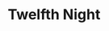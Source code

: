 ---
title: Twelfth Night
year: 1969
opening_date: 1969-01-10
closing_date: 1969-01-18
layout: productions
featured_image: 
image_caption:
image_credit:
playbill:
category:
Theatre: Theatre Jacksonville
Venue: Little Theatre
cast:
  Lady in Waiting:
    - Mary Ellen Calhoun
    - Phyllis Lippman
    - Vivienne Winemiller
  Musician: Robert Hilgenberg
  Curio: Leon Parsey
  Orsino: Robert Zienta
  Valentine: Jimmie Merrill
  Viola: Margaret Oehlbeck
  A Sea Captain: Herb Marks
  Sailor: Charles Wilson
  Sir Toby Belch: John Walker
  Maria: Pamela Garmon
  Sir Andrew Aguecheek: James Raney
  Feste: Gil Gimble
  Olivia: Margaret Winstead
  Malvolio: Bill Harriman
  Antonio: Edward Baker
  Sebastian: Wayne Wofford
  Fabian: Douglas Thomas
  Officer: Charles Wilson
  Priest: Herb Marks
crew:
  Director: Robert Knowles
  Original Music: Rosalind McCall
  Costume Designer: Robert Knowles
  Set Design: Ham Waddell
  Lighting Design: David Herwitz
  Stage Manager: Carolyn Courreges
  Lighting: 
    - Becky Williams
    - Hal Nearhoof
  Sound: Maria Alarcon
  Properties: 
    - Katy Raven
    - Jan Stevens
    - Lollie Raven
  Set Construction: 
    - Ham Waddell
    - Robert Fetters
    - Mary Fetters
    - Mike Fetters
    - Chris Fetters
    - Dave Herwitz
    - Carolyn Powers
    - Douglas Thomas
    - Becky Williams
    - Wayne Wofford
    - Mary Winstead
    - Suzanne Lanier
    - Lollie Raven
  Costume Construction: 
    - Mary Coyle
    - Nancy Gibson
  Make-up: 
    - John Walker
    - Debbie Dunn
    - Eddie Dyal
    - Marshal Grauer
    - Harriet Miltenberg
  Publicity: 
    - Rosa Harlan
    - L.A. Hanson
external_links:
---